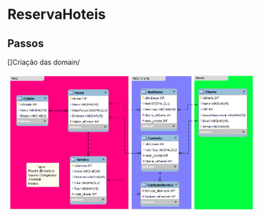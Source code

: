 # ReservaHoteis

## Passos
[]Criação das domain/

![alt text](https://github.com/JoaoSecate/ReservaHoteis/blob/master/DB/ReservaHoteis_DB_Model.png)
